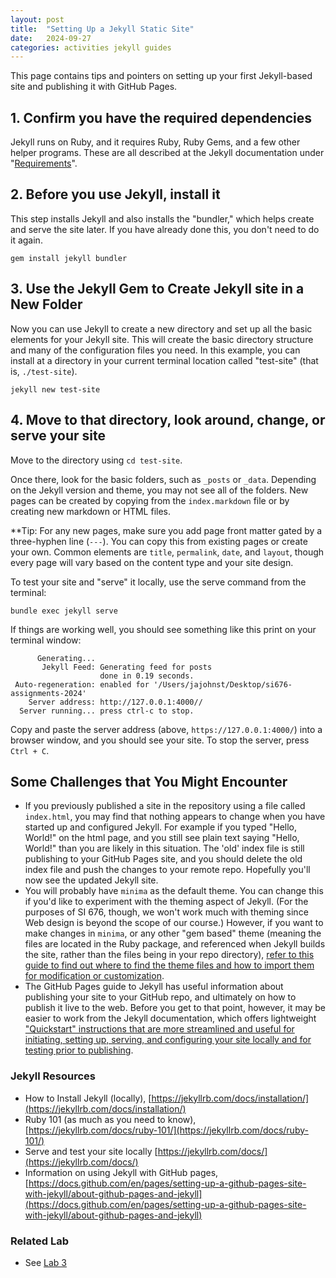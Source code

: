 ```yaml
---
layout: post
title:  "Setting Up a Jekyll Static Site"
date:   2024-09-27
categories: activities jekyll guides
---
```


This page contains tips and pointers on setting up your first Jekyll-based site
and publishing it with GitHub Pages.

## 1. Confirm you have the required dependencies

Jekyll runs on Ruby, and it requires Ruby, Ruby Gems, and a few other helper programs.
These are all described at the Jekyll documentation under "[Requirements](https://jekyllrb.com/docs/installation/#requirements)".

## 2. Before you use Jekyll, install it

This step installs Jekyll and also installs the "bundler," which helps create and serve the site later. If you have already done this, you don't need to do it again.

```terminal
gem install jekyll bundler
```

## 3. Use the Jekyll Gem to Create Jekyll site in a New Folder

Now you can use Jekyll to create a new directory and set up all the basic elements for your Jekyll site. This will create the basic directory structure and many of the configuration files you need. In this example, you can install at a directory in your current terminal location called "test-site" (that is, `./test-site`).

```
jekyll new test-site
```

## 4. Move to that directory, look around, change, or serve your site

Move to the directory using `cd test-site`.

Once there, look for the basic folders, such as `_posts` or `_data`.
Depending on the Jekyll version and theme, you may not see all of the folders.
New pages can be created by copying from the `index.markdown` file
or by creating new markdown or HTML files.

**Tip: For any new pages, make sure you add page front matter gated by a three-hyphen line (`---`). You can copy this from existing pages or create your own. Common elements are `title`,
`permalink`, `date`, and `layout`, though every page will vary based on the content type and your site design.

To test your site and "serve" it locally, use the serve command from the terminal:

```terminal
bundle exec jekyll serve
```

If things are working well, you should see something like this print on your terminal window:

```terminal
      Generating... 
       Jekyll Feed: Generating feed for posts
                    done in 0.19 seconds.
 Auto-regeneration: enabled for '/Users/jajohnst/Desktop/si676-assignments-2024'
    Server address: http://127.0.0.1:4000//
  Server running... press ctrl-c to stop.
```

Copy and paste the server address (above, `https://127.0.0.1:4000/`) into a browser window, and you should see your site. To stop the server, press `Ctrl + C`.

## Some Challenges that You Might Encounter

* If you previously published a site in the repository using a file called `index.html`,
  you may find that nothing appears to change when you have started up and configured Jekyll.
  For example if you typed "Hello, World!" on the html page, and you still see plain
  text saying "Hello, World!" than you are likely in this situation.
  The 'old' index file is still publishing to your GitHub Pages site,
  and you should delete the old index file and push the changes to your remote repo.
  Hopefully you'll now see the updated Jekyll site.
* You will probably have `minima` as the default theme. You can change this if you'd like to experiment with the theming aspect of Jekyll. (For the purposes of SI 676, though, we won't work much with theming since Web design is beyond the scope of our course.) However, if you want to make changes in `minima`, or any other "gem based" theme (meaning the files are located in the Ruby package, and referenced when Jekyll builds the site, rather than the files being in your repo directory), [refer to this guide to find out where to find the theme files and how to import them for modification or customization](https://jekyllrb.com/docs/themes/#understanding-gem-based-themes).
* The GitHub Pages guide to Jekyll has useful information about publishing your site to your GitHub repo, and ultimately on how to publish it live to the web. Before you get to that point, however, it may be easier to work from the Jekyll documentation, which offers lightweight ["Quickstart" instructions that are more streamlined and useful for initiating, setting up, serving, and configuring your site locally and for testing prior to publishing](https://jekyllrb.com/docs/).

### Jekyll Resources

* How to Install Jekyll (locally), [https://jekyllrb.com/docs/installation/](https://jekyllrb.com/docs/installation/)
* Ruby 101 (as much as you need to know), [https://jekyllrb.com/docs/ruby-101/](https://jekyllrb.com/docs/ruby-101/)
* Serve and test your site locally [https://jekyllrb.com/docs/](https://jekyllrb.com/docs/)
* Information on using Jekyll with GitHub pages, [https://docs.github.com/en/pages/setting-up-a-github-pages-site-with-jekyll/about-github-pages-and-jekyll](https://docs.github.com/en/pages/setting-up-a-github-pages-site-with-jekyll/about-github-pages-and-jekyll)

### Related Lab

* See [Lab 3][related-lab]

[related-lab]: lab-3-jekyll-dns/